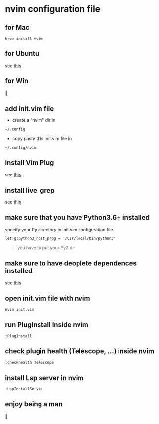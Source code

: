 # nvim configuration file

## for Mac

```
brew install nvim
```

## for Ubuntu 
see [this](https://thomasventurini.com/articles/install-neovim-05-in-ubuntu/)

## for Win
:rofl:

## add init.vim file
- create a "nvim" dir in 
```
~/.config
```
- copy paste this init.vim file in
```
~/.config/nvim 
```

## install Vim Plug
see [this](https://github.com/junegunn/vim-plug)

## install live_grep
see [this](https://github.com/BurntSushi/ripgrep)

## make sure that you have Python3.6+ installed
specify your Py directory in init.vim configuration file
```
let g:python3_host_prog = '/usr/local/bin/python3'
```
> you have to put your Py3 dir 

## make sure to have deoplete dependences installed
see [this](https://github.com/Shougo/deoplete.nvim)

## open init.vim file with nvim
```
nvim init.vim
```

## run PlugInstall inside nvim
```
:PlugInstall
```

## check plugin health (Telescope, ...) inside nvim
```
:checkhealth Telescope
```

## install Lsp server in nvim
```
:LspInstallServer
```

## enjoy being a man
:hand_over_mouth: 	

